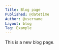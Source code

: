```yaml
---
Title: Blog page
Published: @datetime
Author: @username
Layout: blog
Tag: Example
---
```

This is a new blog page.